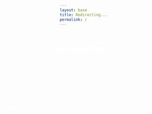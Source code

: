 ```yaml
---
layout: base
title: Redirecting...
permalink: /
---
```


# Redirecting...

This page is available in multiple languages. 

It should be redirecting you automatically, but if not, please choose a language below

{% for language in site.data.languages %}
[{{ language.name }}]({{ language.link }})
{% endfor %}

<style>
body {
	display: flex;
	align-items: center;
	justify-content: center;
	flex-direction: column;
	min-height: 100vh;
	color: white;
	background-image: url("/img/banner.jpg");
	background-size: cover;

}

a {
	text-decoration: inherit;
	color: inherit;
}
</style>

<script>
	switch ((navigator.language || navigator.userLanguage).substring(0, 2)) {
		{% for language in site.data.languages %}
		case '{{ language.iso }}':
			document.location.href = '{{ language.link }}';
			break;
		{% endfor %}
		default:
			document.location.href = "/en";
	}
</script>
